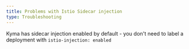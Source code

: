 ```yaml
---
title: Problems with Istio Sidecar injection
type: Troubleshooting
---
```



Kyma has sidecar injection enabled by default - you don't need to label a deployment with `istio-injection: enabled`
